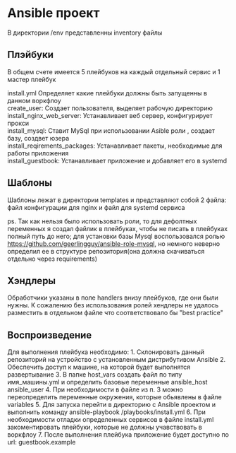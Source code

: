 <h1>Ansible проект</h1>
В директории <p1>/env</p1> представленны inventory файлы 


<h2>Плэйбуки</h2>
В общем счете имеется 5 плейбуков на каждый отдельный сервис и 1 мастер плейбук

<p>install.yml Определяет какие плейбуки должны быть запущенны в данном воркфлоу<br>
create_user: Создает пользователя, выделяет рабочую директорию<br>
install_nginx_web_server: Устанавливает веб сервер, конфигурирует прокси<br>
install_mysql: Ставит MySql при использовании Asible роли , создает базу, создвет юзера<br>
install_reqirements_packages: Устанавливает пакеты, необходимые для работы приложения <br>
install_guestbook: Устанавливает приложение и добавляет его в systemd</p>
<h2>Шаблоны</h2>
Шаблоны лежат в директории templates и представляют собой 2 файла: файл конфигурации для nginx и файл для systemd сервиса

ps. Так как нельзя было использовать роли, то для дефолтных переменных я создал файлик в плейбуках, чтобы не писать в плейбуках полный путь до него; для установки базы Mysql воспользовался ролью https://github.com/geerlingguy/ansible-role-mysql, но немного неверно определил ее в структуре репозитория(она должна скачиваться отдельно через requirements)
<h2> Хэндлеры</h2>
Обработчики указаны в поле handlers внизу плейбуков, где они были нужны. К сожалению без использования ролей хендлеры не удалось разместить в отдельном файле что соответствовало бы "best practice" 

<h2>Воспроизведение</h2>
Для выполнения плейбука необходимо:
1. Склонировать данный репозиторий на устройство с установленным дистрибутивом Ansible
2.  Обеспечить доступ к машине, на которой будет выполнятся развертывание
3.  В папке host_vars создать файл по типу имя_машины.yml и определить базовые переменные ansible_host ansible_user
4.  При необходимости в файле из п. 3 можно переопределить переменные окружения, которые обьявлены в файле variables
5.  Для запуска перейти в директорию с Ansible проектом и выполнить команду ansible-playbook /playbooks/install.yml
6.  При необходимости отладки определенных сервисов в файле install.yml закоментировать плейбуки, которые не должны учавствовать в воркфлоу
7. После выполнения плейбука приложение будет доступно по url: guestbook.example
